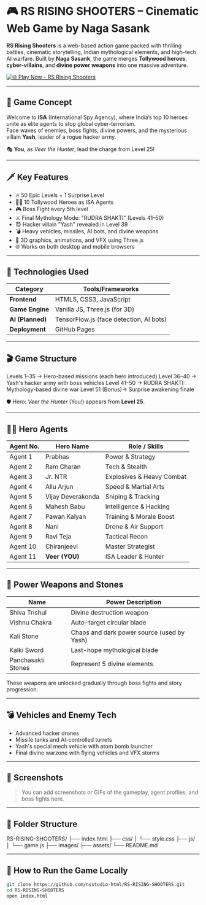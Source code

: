 # 🎮 RS RISING SHOOTERS – Cinematic Web Game by Naga Sasank

**RS Rising Shooters** is a web-based action game packed with thrilling battles, cinematic storytelling, Indian mythological elements, and high-tech AI warfare. Built by **Naga Sasank**, the game merges **Tollywood heroes**, **cyber-villains**, and **divine power weapons** into one massive adventure.

[![🌐 Play Now - RS Rising Shooters](https://img.shields.io/badge/🌐%20Play%20Now-RS%20Rising%20Shooters-gold?style=for-the-badge&logo=game&logoColor=white)](https://nsstudio-html.github.io/RS-RISING-SHOOTERS/)

---

## 🧠 Game Concept

Welcome to **ISA** (International Spy Agency), where India’s top 10 heroes unite as elite agents to stop global cyber-terrorism.  
Face waves of enemies, boss fights, divine powers, and the mysterious villain **Yash**, leader of a rogue hacker army.

🎭 **You**, as *Veer the Hunter*, lead the charge from Level 25!

---

## 🗡️ Key Features

- 🔥 50 Epic Levels + 1 Surprise Level
- 🦸‍♂️ 10 Tollywood Heroes as ISA Agents
- 🎮 Boss Fight every 5th level
- ⚔️ Final Mythology Mode: "RUDRA SHAKTI" (Levels 41–50)
- 😈 Hacker villain "Yash" revealed in Level 39
- 💣 Heavy vehicles, missiles, AI bots, and divine weapons
- 🎨 3D graphics, animations, and VFX using Three.js
- 🌐 Works on both desktop and mobile browsers

---

## 🧪 Technologies Used

| Category         | Tools/Frameworks                      |
|------------------|----------------------------------------|
| **Frontend**      | HTML5, CSS3, JavaScript                |
| **Game Engine**   | Vanilla JS, Three.js (for 3D)          |
| **AI (Planned)**  | TensorFlow.js (face detection, AI bots)|
| **Deployment**    | GitHub Pages                           |

---

## 🎬 Game Structure

Levels 1–35     → Hero-based missions (each hero introduced) Level 36–40     → Yash's hacker army with boss vehicles Level 41–50     → RUDRA SHAKTI: Mythology-based divine war Level 51 (Bonus)→ Surprise awakening finale

🛡️ Hero: *Veer the Hunter* (You!) appears from **Level 25**.

---

## 🧙‍♂️ Hero Agents

| Agent No. | Hero Name         | Role / Skills             |
|-----------|-------------------|---------------------------|
| Agent 1   | Prabhas           | Power & Strategy          |
| Agent 2   | Ram Charan        | Tech & Stealth            |
| Agent 3   | Jr. NTR           | Explosives & Heavy Combat |
| Agent 4   | Allu Arjun        | Speed & Martial Arts      |
| Agent 5   | Vijay Deverakonda | Sniping & Tracking        |
| Agent 6   | Mahesh Babu       | Intelligence & Hacking    |
| Agent 7   | Pawan Kalyan      | Training & Morale Boost   |
| Agent 8   | Nani              | Drone & Air Support       |
| Agent 9   | Ravi Teja         | Tactical Recon            |
| Agent 10  | Chiranjeevi       | Master Strategist         |
| Agent 11  | **Veer (YOU)**    | ISA Leader & Hunter       |

---

## 🔮 Power Weapons and Stones

| Name            | Power Description                          |
|-----------------|--------------------------------------------|
| Shiva Trishul   | Divine destruction weapon                  |
| Vishnu Chakra   | Auto-target circular blade                 |
| Kali Stone      | Chaos and dark power source (used by Yash)|
| Kalki Sword     | Last-hope mythological blade               |
| Panchasakti Stones | Represent 5 divine elements             |

These weapons are unlocked gradually through boss fights and story progression.

---

## 💣 Vehicles and Enemy Tech

- Advanced hacker drones
- Missile tanks and AI-controlled turrets
- Yash's special mech vehicle with atom bomb launcher
- Final divine warzone with flying vehicles and VFX storms

---

## 📸 Screenshots

> You can add screenshots or GIFs of the gameplay, agent profiles, and boss fights here.

---

## 📂 Folder Structure

RS-RISING-SHOOTERS/ ├── index.html ├── css/ │   └── style.css ├── js/ │   └── game.js ├── images/ ├── assets/ └── README.md

---

## 🚀 How to Run the Game Locally

```bash
git clone https://github.com/nsstudio-html/RS-RISING-SHOOTERS.git
cd RS-RISING-SHOOTERS
open index.html
